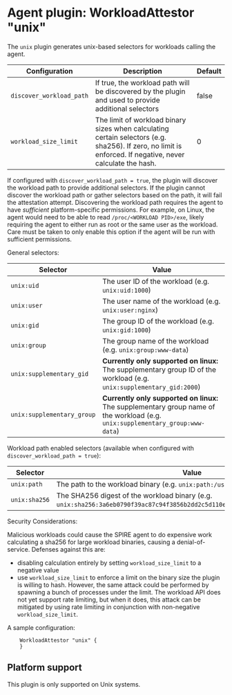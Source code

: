 # Agent plugin: WorkloadAttestor "unix"

The `unix` plugin generates unix-based selectors for workloads calling the agent.

| Configuration            | Description                                                                                                                                                | Default |
|--------------------------|------------------------------------------------------------------------------------------------------------------------------------------------------------|---------|
| `discover_workload_path` | If true, the workload path will be discovered by the plugin and used to provide additional selectors                                                       | false   |
| `workload_size_limit`    | The limit of workload binary sizes when calculating certain selectors (e.g. sha256). If zero, no limit is enforced. If negative, never calculate the hash. | 0       |

If configured with `discover_workload_path = true`, the plugin will discover
the workload path to provide additional selectors. If the plugin cannot
discover the workload path or gather selectors based on the path, it will fail
the attestation attempt. Discovering the workload path requires the agent to
have _sufficient_ platform-specific permissions. For example, on Linux, the
agent would need to be able to read `/proc/<WORKLOAD PID>/exe`, likely
requiring the agent to either run as root or the same user as the workload.
Care must be taken to only enable this option if the agent will be run with
sufficient permissions.

General selectors:

| Selector                   | Value                                                                                                                          |
|----------------------------|--------------------------------------------------------------------------------------------------------------------------------|
| `unix:uid`                 | The user ID of the workload (e.g. `unix:uid:1000`)                                                                             |
| `unix:user`                | The user name of the workload (e.g. `unix:user:nginx`)                                                                         |
| `unix:gid`                 | The group ID of the workload (e.g. `unix:gid:1000`)                                                                            |
| `unix:group`               | The group name of the workload (e.g. `unix:group:www-data`)                                                                    |
| `unix:supplementary_gid`   | **Currently only supported on linux:** The supplementary group ID of the workload (e.g. `unix:supplementary_gid:2000`)         |
| `unix:supplementary_group` | **Currently only supported on linux:** The supplementary group name of the workload (e.g. `unix:supplementary_group:www-data`) |

Workload path enabled selectors (available when configured with `discover_workload_path = true`):

| Selector      | Value                                                                                                                          |
|---------------|--------------------------------------------------------------------------------------------------------------------------------|
| `unix:path`   | The path to the workload binary (e.g. `unix:path:/usr/bin/nginx`)                                                              |
| `unix:sha256` | The SHA256 digest of the workload binary (e.g. `unix:sha256:3a6eb0790f39ac87c94f3856b2dd2c5d110e6811602261a9a923d3bb23adc8b7`) |

Security Considerations:

Malicious workloads could cause the SPIRE agent to do expensive work
calculating a sha256 for large workload binaries, causing a denial-of-service.
Defenses against this are:

- disabling calculation entirely by setting `workload_size_limit` to a negative value
- use `workload_size_limit` to enforce a limit on the binary size the
  plugin is willing to hash. However, the same attack could be performed by spawning a
  bunch of processes under the limit.
  The workload API does not yet support rate limiting, but when it does, this attack can
  be mitigated by using rate limiting in conjunction with non-negative `workload_size_limit`.

A sample configuration:

```hcl
    WorkloadAttestor "unix" {
    }
```

## Platform support

This plugin is only supported on Unix systems.
